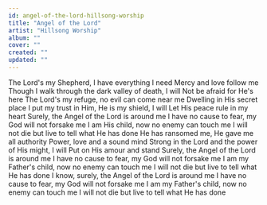 ```yaml
---
id: angel-of-the-lord-hillsong-worship
title: "Angel of the Lord"
artist: "Hillsong Worship"
album: ""
cover: ""
created: ""
updated: ""
---
```


The Lord's my Shepherd, I have everything I need
Mercy and love follow me
Though I walk through the dark valley of death, I will
Not be afraid for He's here
The Lord's my refuge, no evil can come near me
Dwelling in His secret place
I put my trust in Him, He is my shield, I will
Let His peace rule in my heart
Surely, the Angel of the Lord is around me
I have no cause to fear, my God will not forsake me
I am His child, now no enemy can touch me
I will not die but live to tell what He has done
He has ransomed me, He gave me all authority
Power, love and a sound mind
Strong in the Lord and the power of His might, I will
Put on His amour and stand
Surely, the Angel of the Lord is around me
I have no cause to fear, my God will not forsake me
I am my Father's child, now no enemy can touch me
I will not die but live to tell what He has done
I know, surely, the Angel of the Lord is around me
I have no cause to fear, my God will not forsake me
I am my Father's child, now no enemy can touch me
I will not die but live to tell what He has done